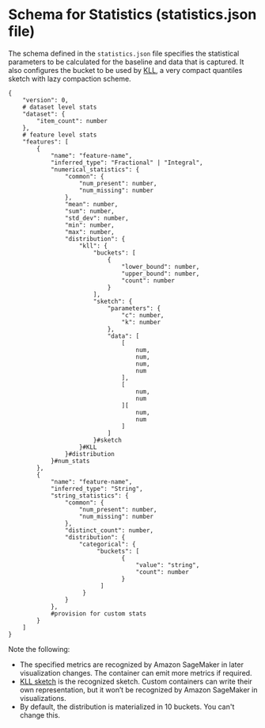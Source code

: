 # Schema for Statistics \(statistics\.json file\)<a name="model-monitor-byoc-statistics"></a>

The schema defined in the `statistics.json` file specifies the statistical parameters to be calculated for the baseline and data that is captured\. It also configures the bucket to be used by [KLL](https://datasketches.github.io/docs/Quantiles/KLLSketch.html), a very compact quantiles sketch with lazy compaction scheme\.

```
{
    "version": 0,
    # dataset level stats
    "dataset": {
        "item_count": number
    },
    # feature level stats
    "features": [
        {
            "name": "feature-name",
            "inferred_type": "Fractional" | "Integral",
            "numerical_statistics": {
                "common": {
                    "num_present": number,
                    "num_missing": number
                },
                "mean": number,
                "sum": number,
                "std_dev": number,
                "min": number,
                "max": number,
                "distribution": {
                    "kll": {
                        "buckets": [
                            {
                                "lower_bound": number,
                                "upper_bound": number,
                                "count": number
                            }
                        ],
                        "sketch": {
                            "parameters": {
                                "c": number,
                                "k": number
                            },
                            "data": [
                                [
                                    num,
                                    num,
                                    num,
                                    num
                                ],
                                [
                                    num,
                                    num
                                ][
                                    num,
                                    num
                                ]
                            ]
                        }#sketch
                    }#KLL
                }#distribution
            }#num_stats
        },
        {
            "name": "feature-name",
            "inferred_type": "String",
            "string_statistics": {
                "common": {
                    "num_present": number,
                    "num_missing": number
                },
                "distinct_count": number,
                "distribution": {
                    "categorical": {
                         "buckets": [
                                {
                                    "value": "string",
                                    "count": number
                                }
                          ]
                     }
                }
            },
            #provision for custom stats
        }
    ]
}
```

Note the following:
+ The specified metrics are recognized by Amazon SageMaker in later visualization changes\. The container can emit more metrics if required\.
+ [KLL sketch](https://datasketches.github.io/docs/Quantiles/KLLSketch.html) is the recognized sketch\. Custom containers can write their own representation, but it won’t be recognized by Amazon SageMaker in visualizations\.
+ By default, the distribution is materialized in 10 buckets\. You can't change this\.